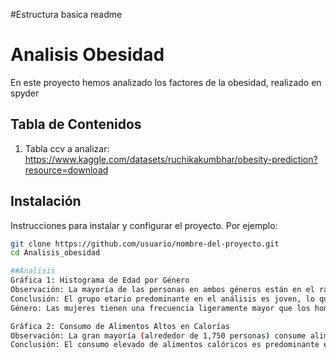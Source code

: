 #Estructura basica readme
# Analisis Obesidad
En este proyecto hemos analizado los factores de la obesidad, realizado en spyder

## Tabla de Contenidos
1. Tabla ccv a analizar: https://www.kaggle.com/datasets/ruchikakumbhar/obesity-prediction?resource=download


## Instalación
Instrucciones para instalar y configurar el proyecto. Por ejemplo:
```bash
git clone https://github.com/usuario/nombre-del-proyecto.git
cd Analisis_obesidad

##Analisis
Gráfica 1: Histograma de Edad por Género
Observación: La mayoría de las personas en ambos géneros están en el rango de 18 a 30 años, con un pico entre los 20 y 25 años.
Conclusión: El grupo etario predominante en el análisis es joven, lo que puede influir en los resultados relacionados con la obesidad, ya que este grupo suele estar en etapas de formación de hábitos alimenticios.
Género: Las mujeres tienen una frecuencia ligeramente mayor que los hombres en la mayoría de los rangos de edad.

Gráfica 2: Consumo de Alimentos Altos en Calorías
Observación: La gran mayoría (alrededor de 1,750 personas) consume alimentos altos en calorías, mientras que menos de 250 personas no los consumen.
Conclusión: El consumo elevado de alimentos calóricos es predominante en esta población, lo cual podría ser un factor relevante en los casos de obesidad detectados.